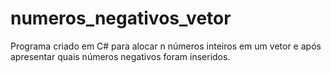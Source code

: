 # numeros_negativos_vetor
Programa criado em C# para alocar n números inteiros em um vetor e após apresentar quais números negativos foram inseridos.

